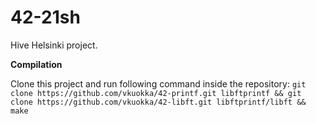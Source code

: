 # 42-21sh
Hive Helsinki project.

**Compilation**

Clone this project and run following command inside the repository: `git clone https://github.com/vkuokka/42-printf.git libftprintf && git clone https://github.com/vkuokka/42-libft.git libftprintf/libft && make`
